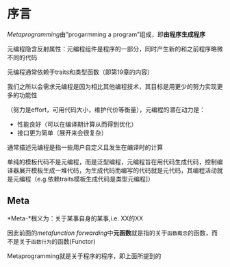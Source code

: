 # 序言

*Metaprogramming*由“progarmming a program”组成，即**由程序生成程序**

元编程隐含反射属性：元编程组件是程序的一部分，同时产生新的和之前程序略微不同的代码

元编程通常依赖于traits和类型函数（即第19章的内容）

我们之所以会需求元编程是因为相比其他编程技术，其目标是用更少的努力实现更多的功能性

（努力是effort，可用代码大小，维护代价等衡量），元编程的潜在动力是：

* 性能良好（可以在编译期计算从而得到优化）
* 接口更为简单（展开来会很复杂）

通常描述元编程是指一些用户自定义且发生在编译时的计算

单纯的模板代码不是元编程，而是泛型编程，元编程旨在用代码生成代码，控制编译器展开模板生成一堆代码，为生成代码而编写的代码就是元代码，其编程活动就是元编程（e.g.依赖traits模板生成代码是类型元编程]）

## Meta

*Meta-*根义为：关于某事自身的某事,i.e. XX的XX

因此前面的*metafunction forwarding*中**元函数**就是指的关于`函数概念`的函数，而不是关于`函数行为`的函数(Functor)

Metaprogramming就是关于程序的程序，即上面所提到的



